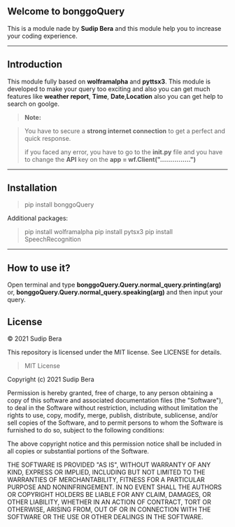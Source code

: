 Welcome to bonggoQuery
----------------------------------

This is a module nade by **Sudip Bera** and this module help you to increase your coding experience. 

----------


Introduction
-------------

This module fully based on **wolframalpha**  and  **pyttsx3**. This module is developed to make your query too exciting and also you can get 
much features like **weather report**, **Time**, **Date**,**Location** also you can get help to search on goolge.
> **Note:**

> You have to secure a **strong internet connection** to get a  perfect and quick response.
> 
> if you faced any error, you have to go to the **__init__.py** file and you have to change the **API** key on the **app = wf.Client("...............")**

----------

Installation
-------------------

> pip install bonggoQuery

Additional packages:

>pip install wolframalpha
>pip install pytsx3
>pip install SpeechRecognition


----------


How to use it?
------------------------------

Open terminal and type **bonggoQuery.Query.normal_query.printing(arg)** or,
**bonggoQuery.Query.normal_query.speaking(arg)** and then input your query.


License
--------------------

© 2021 Sudip Bera


This repository is licensed under the MIT license. See LICENSE for details.

> MIT License

Copyright (c) 2021 Sudip Bera

Permission is hereby granted, free of charge, to any person obtaining a copy
of this software and associated documentation files (the "Software"), to deal
in the Software without restriction, including without limitation the rights
to use, copy, modify, merge, publish, distribute, sublicense, and/or sell
copies of the Software, and to permit persons to whom the Software is
furnished to do so, subject to the following conditions:

The above copyright notice and this permission notice shall be included in all
copies or substantial portions of the Software.

THE SOFTWARE IS PROVIDED "AS IS", WITHOUT WARRANTY OF ANY KIND, EXPRESS OR
IMPLIED, INCLUDING BUT NOT LIMITED TO THE WARRANTIES OF MERCHANTABILITY,
FITNESS FOR A PARTICULAR PURPOSE AND NONINFRINGEMENT. IN NO EVENT SHALL THE
AUTHORS OR COPYRIGHT HOLDERS BE LIABLE FOR ANY CLAIM, DAMAGES, OR OTHER
LIABILITY, WHETHER IN AN ACTION OF CONTRACT, TORT OR OTHERWISE, ARISING FROM,
OUT OF OR IN CONNECTION WITH THE SOFTWARE OR THE USE OR OTHER DEALINGS IN THE
SOFTWARE.

